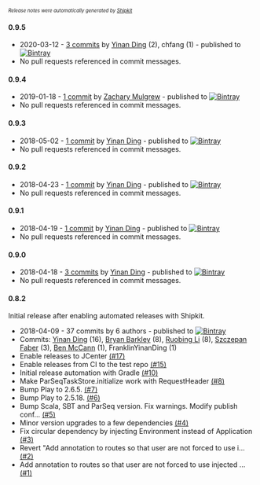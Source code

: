 <sup><sup>*Release notes were automatically generated by [Shipkit](http://shipkit.org/)*</sup></sup>

#### 0.9.5
 - 2020-03-12 - [3 commits](https://github.com/linkedin/play-parseq/compare/v0.9.4...v0.9.5) by [Yinan Ding](https://github.com/FranklinYinanDing) (2), chfang (1) - published to [![Bintray](https://img.shields.io/badge/Bintray-0.9.5-green.svg)](https://bintray.com/linkedin/maven/play-parseq/0.9.5)
 - No pull requests referenced in commit messages.

#### 0.9.4
 - 2019-01-18 - [1 commit](https://github.com/linkedin/play-parseq/compare/v0.9.3...v0.9.4) by [Zachary Mulgrew](https://github.com/zackthehuman) - published to [![Bintray](https://img.shields.io/badge/Bintray-0.9.4-green.svg)](https://bintray.com/linkedin/maven/play-parseq/0.9.4)
 - No pull requests referenced in commit messages.

#### 0.9.3
 - 2018-05-02 - [1 commit](https://github.com/linkedin/play-parseq/compare/v0.9.2...v0.9.3) by [Yinan Ding](https://github.com/FranklinYinanDing) - published to [![Bintray](https://img.shields.io/badge/Bintray-0.9.3-green.svg)](https://bintray.com/linkedin/maven/play-parseq/0.9.3)
 - No pull requests referenced in commit messages.

#### 0.9.2
 - 2018-04-23 - [1 commit](https://github.com/linkedin/play-parseq/compare/v0.9.1...v0.9.2) by [Yinan Ding](https://github.com/FranklinYinanDing) - published to [![Bintray](https://img.shields.io/badge/Bintray-0.9.2-green.svg)](https://bintray.com/linkedin/maven/play-parseq/0.9.2)
 - No pull requests referenced in commit messages.

#### 0.9.1
 - 2018-04-19 - [1 commit](https://github.com/linkedin/play-parseq/compare/v0.9.0...v0.9.1) by [Yinan Ding](https://github.com/FranklinYinanDing) - published to [![Bintray](https://img.shields.io/badge/Bintray-0.9.1-green.svg)](https://bintray.com/linkedin/maven/play-parseq/0.9.1)
 - No pull requests referenced in commit messages.

#### 0.9.0
 - 2018-04-18 - [3 commits](https://github.com/linkedin/play-parseq/compare/v0.8.2...v0.9.0) by [Yinan Ding](https://github.com/FranklinYinanDing) - published to [![Bintray](https://img.shields.io/badge/Bintray-0.9.0-green.svg)](https://bintray.com/linkedin/maven/play-parseq/0.9.0)
 - No pull requests referenced in commit messages.

#### 0.8.2

Initial release after enabling automated releases with Shipkit.

 - 2018-04-09 - 37 commits by 6 authors - published to [![Bintray](https://img.shields.io/badge/Bintray-0.8.2-green.svg)](https://bintray.com/linkedin/maven/play-parseq/0.8.2)
 - Commits: [Yinan Ding](https://github.com/FranklinYinanDing) (16), [Bryan Barkley](https://github.com/bbarkley) (8), [Ruobing Li](https://github.com/miracle2121) (8), [Szczepan Faber](https://github.com/mockitoguy) (3), [Ben McCann](https://github.com/benmccann) (1), FranklinYinanDing (1)
 - Enable releases to JCenter [(#17)](https://github.com/linkedin/play-parseq/pull/17)
 - Enable releases from CI to the test repo [(#15)](https://github.com/linkedin/play-parseq/pull/15)
 - Initial release automation with Gradle [(#10)](https://github.com/linkedin/play-parseq/pull/10)
 - Make ParSeqTaskStore.initialize work with RequestHeader [(#8)](https://github.com/linkedin/play-parseq/pull/8)
 - Bump Play to 2.6.5. [(#7)](https://github.com/linkedin/play-parseq/pull/7)
 - Bump Play to 2.5.18. [(#6)](https://github.com/linkedin/play-parseq/pull/6)
 - Bump Scala, SBT and ParSeq version. Fix warnings. Modify publish conf… [(#5)](https://github.com/linkedin/play-parseq/pull/5)
 - Minor version upgrades to a few dependencies [(#4)](https://github.com/linkedin/play-parseq/pull/4)
 - Fix circular dependency by injecting Environment instead of Application [(#3)](https://github.com/linkedin/play-parseq/pull/3)
 - Revert "Add annotation to routes so that user are not forced to use i… [(#2)](https://github.com/linkedin/play-parseq/pull/2)
 - Add annotation to routes so that user are not forced to use injected … [(#1)](https://github.com/linkedin/play-parseq/pull/1)

